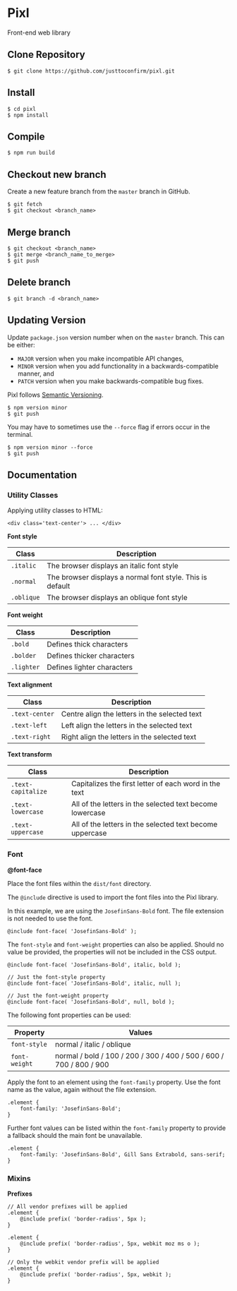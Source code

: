 # Pixl
Front-end web library

## Clone Repository

```
$ git clone https://github.com/justtoconfirm/pixl.git
```
## Install

```
$ cd pixl
$ npm install
```

## Compile

```
$ npm run build
```

## Checkout new branch

Create a new feature branch from the `master` branch in GitHub.

```
$ git fetch
$ git checkout <branch_name>
```

## Merge branch

```
$ git checkout <branch_name>
$ git merge <branch_name_to_merge>
$ git push
```

## Delete branch

```
$ git branch -d <branch_name>
```

## Updating Version

Update `package.json` version number when on the `master` branch. This can be either: 

- `MAJOR` version when you make incompatible API changes,
- `MINOR` version when you add functionality in a backwards-compatible manner, and
- `PATCH` version when you make backwards-compatible bug fixes.

Pixl follows [Semantic Versioning](https://semver.org/).

```
$ npm version minor
$ git push
```

You may have to sometimes use the `--force` flag if errors occur in the terminal.

```
$ npm version minor --force
$ git push
```

## Documentation

### Utility Classes

Applying utility classes to HTML:

```
<div class='text-center'> ... </div>
```

**Font style**

| Class              | Description                                                            |
| ------------------ | ---------------------------------------------------------------------- | 
| `.italic`          | The browser displays an italic font style                              |
| `.normal`          | The browser displays a normal font style. This is default              |
| `.oblique`         | The browser displays an oblique font style                             |

**Font weight**

| Class              | Description                                                            |
| ------------------ | ---------------------------------------------------------------------- | 
| `.bold`            | Defines thick characters                                               |
| `.bolder`          | Defines thicker characters                                             |
| `.lighter`         | Defines lighter characters                                             |

**Text alignment**

| Class              | Description                                                            |
| ------------------ | ---------------------------------------------------------------------- | 
| `.text-center`     | Centre align the letters in the selected text                          |
| `.text-left`       | Left align the letters in the selected text                            |
| `.text-right`      | Right align the letters in the selected text                           |  

**Text transform**

| Class              | Description                                                            |
| ------------------ | ---------------------------------------------------------------------- | 
| `.text-capitalize` | Capitalizes the first letter of each word in the text                  |
| `.text-lowercase`  | All of the letters in the selected text become lowercase               |
| `.text-uppercase`  | All of the letters in the selected text become uppercase               | 


### Font

**@font-face**

Place the font files within the `dist/font` directory.

The `@include` directive is used to import the font files into the Pixl library. 

In this example, we are using the `JosefinSans-Bold` font. The file extension is not needed to use the font.

```
@include font-face( 'JosefinSans-Bold' );
```

The `font-style` and `font-weight` properties can also be applied. Should no value be provided, the properties will not be included in the CSS output.

```
@include font-face( 'JosefinSans-Bold', italic, bold );

// Just the font-style property
@include font-face( 'JosefinSans-Bold', italic, null );

// Just the font-weight property
@include font-face( 'JosefinSans-Bold', null, bold );
```

The following font properties can be used:

| Property              | Values                                                                 |
| --------------------- | ---------------------------------------------------------------------- | 
| `font-style`          | normal / italic / oblique                                              |
| `font-weight`         | normal / bold / 100 / 200 / 300 / 400 / 500 / 600 / 700 / 800 / 900    |


Apply the font to an element using the `font-family` property. Use the font name as the value, again without the file extension.

```
.element {
    font-family: 'JosefinSans-Bold';
}
```

Further font values can be listed within the `font-family` property to provide a fallback should the main font be unavailable.

```
.element {
    font-family: 'JosefinSans-Bold', Gill Sans Extrabold, sans-serif;
}
```

### Mixins

**Prefixes**

```
// All vendor prefixes will be applied
.element {
    @include prefix( 'border-radius', 5px );
}

.element {
    @include prefix( 'border-radius', 5px, webkit moz ms o );
}

// Only the webkit vendor prefix will be applied
.element {
    @include prefix( 'border-radius', 5px, webkit );
}
```